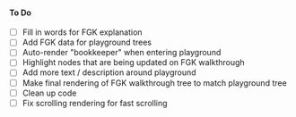 #### To Do

- [ ] Fill in words for FGK explanation
- [ ] Add FGK data for playground trees
- [ ] Auto-render "bookkeeper" when entering playground
- [ ] Highlight nodes that are being updated on FGK walkthrough
- [ ] Add more text / description around playground
- [ ] Make final rendering of FGK walkthrough tree to match playground tree
- [ ] Clean up code
- [ ] Fix scrolling rendering for fast scrolling
